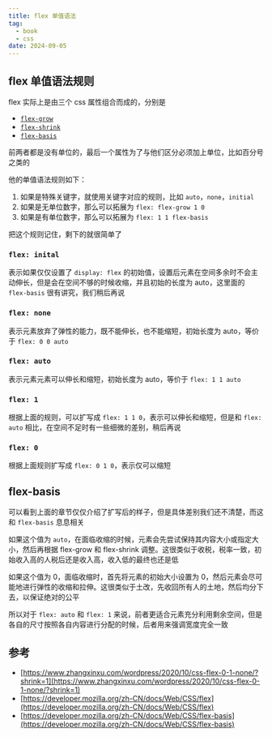 ```yaml
---
title: flex 单值语法
tag:
  - book
  - css
date: 2024-09-05
---
```


## flex 单值语法规则

flex 实际上是由三个 css 属性组合而成的，分别是

- [`flex-grow`](https://developer.mozilla.org/zh-CN/docs/Web/CSS/flex-grow)
- [`flex-shrink`](https://developer.mozilla.org/zh-CN/docs/Web/CSS/flex-shrink)
- [`flex-basis`](https://developer.mozilla.org/zh-CN/docs/Web/CSS/flex-basis)

前两者都是没有单位的，最后一个属性为了与他们区分必须加上单位，比如百分号之类的

他的单值语法规则如下：

1. 如果是特殊关键字，就使用关键字对应的规则，比如 `auto`，`none`，`initial`
2. 如果是无单位数字，那么可以拓展为 `flex: flex-grow 1 0`
3. 如果是有单位数字，那么可以拓展为 `flex: 1 1 flex-basis`

把这个规则记住，剩下的就很简单了

### `flex: inital`

表示如果仅仅设置了 `display: flex` 的初始值，设置后元素在空间多余时不会主动伸长，但是会在空间不够的时候收缩，并且初始的长度为 auto，这里面的 `flex-basis` 很有讲究，我们稍后再说

### `flex: none`

表示元素放弃了弹性的能力，既不能伸长，也不能缩短，初始长度为 auto，等价于 `flex: 0 0 auto`

### `flex: auto`

表示元素元素可以伸长和缩短，初始长度为 auto，等价于 `flex: 1 1 auto`

### `flex: 1`

根据上面的规则，可以扩写成 `flex: 1 1 0`，表示可以伸长和缩短，但是和 `flex: auto` 相比，在空间不足时有一些细微的差别，稍后再说

### `flex: 0`

根据上面规则扩写成 `flex: 0 1 0`，表示仅可以缩短

## flex-basis

可以看到上面的章节仅仅介绍了扩写后的样子，但是具体差别我们还不清楚，而这和 `flex-basis` 息息相关

如果这个值为 `auto`，在面临收缩的时候，元素会先尝试保持其内容大小或指定大小，然后再根据 flex-grow 和 flex-shrink 调整。这很类似于收税，税率一致，初始收入高的人税后还是收入高，收入低的最终也还是低

如果这个值为 0，面临收缩时，首先将元素的初始大小设置为 0，然后元素会尽可能地进行弹性的收缩和拉伸。这很类似于土改，先收回所有人的土地，然后均分下去，以保证绝对的公平

所以对于 `flex: auto` 和 `flex: 1` 来说，前者更适合元素充分利用剩余空间，但是各自的尺寸按照各自内容进行分配的时候，后者用来强调宽度完全一致

## 参考

- [https://www.zhangxinxu.com/wordpress/2020/10/css-flex-0-1-none/?shrink=1](https://www.zhangxinxu.com/wordpress/2020/10/css-flex-0-1-none/?shrink=1)
- [https://developer.mozilla.org/zh-CN/docs/Web/CSS/flex](https://developer.mozilla.org/zh-CN/docs/Web/CSS/flex)
- [https://developer.mozilla.org/zh-CN/docs/Web/CSS/flex-basis](https://developer.mozilla.org/zh-CN/docs/Web/CSS/flex-basis)
